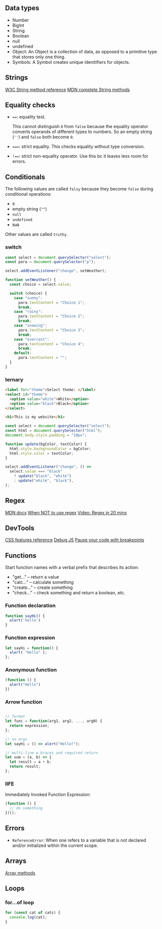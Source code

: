 ## Data types

- Number
- BigInt
- String
- Boolean
- null
- undefined
- Object: An Object is a collection of data, as opposed to a primitive type that stores only one thing.
- Symbols: A Symbol creates unique idenitifiers for objects.
  
## Strings

[W3C String method reference](https://www.w3schools.com/jsref/jsref_obj_string.asp)
[MDN complete String methods](https://developer.mozilla.org/en-US/docs/Web/JavaScript/Reference/Global_Objects/String)

## Equality checks

- `==`: equality test.
  
  This cannot distinguish `0` from `false` because the equality operator converts operands of different types to numbers. So an empty string (`''`) and `false` both become `0`.

- `===`: strict equality. This checks equality without type conversion.
- `!==`: strict non-equality operator. Use this bc it leaves less room for errors.

## Conditionals

The following values are called `falsy` because they become `false` during conditional operations:
- `0`
- empty string (`""`)
- `null`
- `undefined`
- `NaN`

Other values are called `truthy`.

### switch

```js
const select = document.querySelector("select");
const para = document.querySelector("p");

select.addEventListener("change", setWeather);

function setWeather() {
  const choice = select.value;

  switch (choice) {
    case "sunny":
      para.textContent = "Choice 1";
      break;
    case "rainy":
      para.textContent = "Choice 2";
      break;
    case "snowing":
      para.textContent = "Choice 3";
      break;
    case "overcast":
      para.textContent = "Choice 4";
      break;
    default:
      para.textContent = "";
  }
}
```

### ternary

```html
<label for="theme">Select theme: </label>
<select id="theme">
  <option value="white">White</option>
  <option value="black">Black</option>
</select>

<h1>This is my website</h1>
```

```js
const select = document.querySelector("select");
const html = document.querySelector("html");
document.body.style.padding = "10px";

function update(bgColor, textColor) {
  html.style.backgroundColor = bgColor;
  html.style.color = textColor;
}

select.addEventListener("change", () =>
  select.value === "black"
    ? update("black", "white")
    : update("white", "black"),
);
```

## Regex

[MDN docs](https://developer.mozilla.org/en-US/docs/Web/JavaScript/Guide/Regular_Expressions)
[When NOT to use regex](https://softwareengineering.stackexchange.com/questions/113237/when-you-should-not-use-regular-expressions)
[Video: Regex in 20 mins](https://www.youtube.com/watch?v=rhzKDrUiJVk)

## DevTools

[CSS features reference](https://developer.chrome.com/docs/devtools/css/reference/)
[Debug JS](https://developer.chrome.com/docs/devtools/javascript/)
[Pause your code with breakpoints](https://developer.chrome.com/docs/devtools/javascript/breakpoints/)

## Functions

Start function names with a verbal prefix that describes its action:
- "get…" – return a value
- "calc…" – calculate something
- "create…" – create something
- "check…" – check something and return a boolean, etc.


### Function declaration

```js
function sayHi() {
  alert('hello')
}
```

### Function expression

```js
let sayHi = function() {
  alert( "Hello" );
};
```

### Anonymous function

```js
(function () {
  alert("Hello")
})
```

### Arrow function

```js

// format
let func = function(arg1, arg2, ..., argN) {
  return expression;
};

// no args
let sayHi = () => alert("Hello!");

// multi-line w braces and required return
let sum = (a, b) => {
  let result = a + b;
  return result;
};
```

### IIFE

Immediately Invoked Function Expression:

```js
(function () {
  // do something
})();
```


## Errors

- `ReferenceError`: When one refers to a variable that is not declared and/or initialized within the current scope.

## Arrays

[Array methods](https://www.w3schools.com/js/js_array_methods.asp)

## Loops

### for...of loop

```js
for (const cat of cats) {
  console.log(cat);
}
```